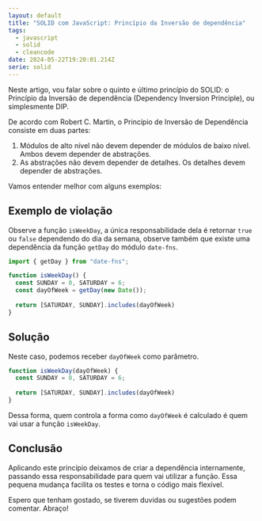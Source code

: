 ```yaml
---
layout: default
title: "SOLID com JavaScript: Princípio da Inversão de dependência"
tags:
  - javascript
  - solid
  - cleancode
date: 2024-05-22T19:20:01.214Z
serie: solid
---
```

Neste artigo, vou falar sobre o quinto e último princípio do SOLID: o Princípio da Inversão de dependência (Dependency Inversion Principle), ou simplesmente DIP.

De acordo com Robert C. Martin, o Princípio de Inversão de Dependência consiste em duas partes:

1. Módulos de alto nível não devem depender de módulos de baixo nível. Ambos devem depender de abstrações.
2. As abstrações não devem depender de detalhes. Os detalhes devem depender de abstrações.

Vamos entender melhor com alguns exemplos:

## **Exemplo de violação**

Observe a função `isWeekDay`, a única responsabilidade dela é retornar `true` ou `false` dependendo do dia da semana, observe também que existe uma dependência da função `getDay` do módulo `date-fns`.

```jsx
import { getDay } from "date-fns";

function isWeekDay() {
  const SUNDAY = 0, SATURDAY = 6;
  const dayOfWeek = getDay(new Date());
  
  return [SATURDAY, SUNDAY].includes(dayOfWeek)
}
```

## Solução

Neste caso, podemos receber `dayOfWeek` como parâmetro.

```jsx
function isWeekDay(dayOfWeek) {
  const SUNDAY = 0, SATURDAY = 6;
  
  return [SATURDAY, SUNDAY].includes(dayOfWeek)
}
```

Dessa forma, quem controla a forma como `dayOfWeek` é calculado é quem vai usar a função `isWeekDay`.

## **Conclusão**

Aplicando este princípio deixamos de criar a dependência internamente, passando essa responsabilidade para quem vai utilizar a função. Essa pequena mudança facilita os testes e torna o código mais flexível.

Espero que tenham gostado, se tiverem duvidas ou sugestões podem comentar. Abraço!
